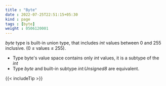 ```yaml
---
title : "Byte"
date : 2022-07-25T22:51:15+05:30
kind : page 
tags : [byte]
weight : 0506120001
---
```


*byte* type is built-in union type, that includes *int* values between 0 and 255 inclusive. (0 ≤ values ≤ 255).

<!--more-->

- Type byte's value space contains only *int* values, it is a subtype of the *int*
- Type *byte* and built-in subtype *int:Unsigned8* are equivalent.

{{< includeTip >}}
